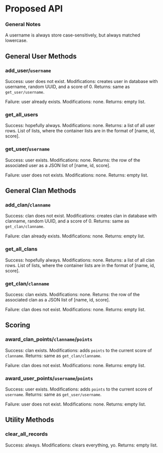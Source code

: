 # Proposed API #

### General Notes ###

A username is always store case-sensitively, but always matched lowercase.

## General User Methods ##

### add_user/`username` ###

Success: user does not exist.
Modifications: creates user in database with username, random UUID, and a score of 0.
Returns: same as `get_user/username`.

Failure: user already exists.
Modifications: none.
Returns: empty list.

### get_all_users ###

Success: hopefully always.
Modifications: none.
Returns: a list of all user rows. List of lists, where the container lists are
in the format of [name, id, score].

### get_user/`username` ###

Success: user exists.
Modifications: none.
Returns: the row of the associated user as a JSON list of [name, id, score].

Failure: user does not exists.
Modifications: none.
Returns: empty list.

## General Clan Methods ##

### add_clan/`clanname` ###

Success: clan does not exist.
Modifications: creates clan in database with clanname, random UUID, and a score of 0.
Returns: same as `get_clan/clanname`.

Failure: clan already exists.
Modifications: none.
Returns: empty list.

### get_all_clans ###

Success: hopefully always.
Modifications: none.
Returns: a list of all clan rows. List of lists, where the container lists are
in the format of [name, id, score].

### get_clan/`clanname` ###

Success: clan exists.
Modifications: none.
Returns: the row of the associated clan as a JSON list of [name, id, score].

Failure: clan does not exist.
Modifications: none.
Returns: empty list.

## Scoring ##

### award_clan_points/`clanname`/`points` ###

Success: clan exists.
Modifications: adds `points` to the current score of `clanname`.
Returns: same as `get_clan/clanname`.

Failure: clan does not exist.
Modifications: none.
Returns: empty list.

### award_user_points/`username`/`points` ###

Success: user exists.
Modifications: adds `points` to the current score of `username`.
Returns: same as `get_user/username`.

Failure: user does not exist.
Modifications: none.
Returns: empty list.

## Utility Methods ##

### clear_all_records ##

Success: always.
Modifications: clears everything, yo.
Returns: empty list.
